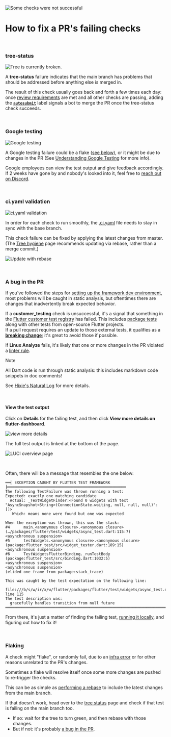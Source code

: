 ![Some checks were not successful](https://github.com/user-attachments/assets/95fd56e9-4839-4944-b9ac-cc45404896a2)

# How to fix a PR's failing checks

<br>

### tree-status

![Tree is currently broken.](https://github.com/user-attachments/assets/b611d540-c4cb-47dc-a27f-bef8709f24ce)

A **tree-status** failure indicates that the main branch has problems
that should be addressed before anything else is merged in.

The result of this check usually goes back and forth a few times each day:
once [review requirements](../Tree-hygiene.md#getting-a-code-review) are met
and all other checks are passing, adding the
[**`autosubmit`**](../../infra/Landing-Changes-With-Autosubmit.md) label
signals a bot to merge the PR once the tree-status check succeeds.

<br>

### Google testing

![Google testing](https://github.com/user-attachments/assets/7d1f9a66-b84a-4223-b57d-77b44f205d1c)

A Google testing failure could be a flake ([see below](#flaking)), or it
might be due to changes in the PR (See
[Understanding Google Testing](../../infra/Understanding-Google-Testing.md)
for more info).

Google employees can view the test output and give feedback accordingly.
If 2 weeks have gone by and nobody's looked into it, feel free to
[reach out on Discord](../../Chat.md).

<br>

### ci.yaml validation

![ci.yaml validation](https://github.com/user-attachments/assets/545a55f8-5bde-460f-92dd-9d87788f9fe8)

In order for each check to run smoothly, the [.ci.yaml](../../../.ci.yaml)
file needs to stay in sync with the base branch.

This check failure can be fixed by applying the latest changes from master.\
(The [Tree hygiene](../../Tree-hygiene.md#using-git) page recommends updating
via rebase, rather than a merge commit.)

![Update with rebase](https://github.com/user-attachments/assets/8bacd87f-410a-4a9c-8ad0-075dd05f3eff)

<br>

### A bug in the PR

If you've followed the steps for
[setting up the framework dev environment](../../Setting-up-the-Framework-development-environment.md),
most problems will be caught in static analysis, but oftentimes
there are changes that inadvertently break expected behavior.

If a **customer_testing** check is unsuccessful, it's a signal that something in the
[Flutter customer test registry](https://github.com/flutter/tests/) has failed.
This includes [package tests](../../ecosystem/testing/Understanding-Packages-tests.md)
along with other tests from open-source Flutter projects.\
If a pull request requires an update to those external tests, it qualifies as a
[**breaking change**](../Tree-hygiene.md#handling-breaking-changes);
it's great to avoid those if possible.

If **Linux Analyze** fails, it's likely that one or more changes in the PR
violated a [linter rule](https://dart.dev/lints/).

> [!NOTE]
> All Dart code is run through static analysis:
> this includes markdown code snippets in doc comments!
>
> See [Hixie's Natural Log](https://ln.hixie.ch/?start=1660174115) for more details.

<br>

#### View the test output

Click on **Details** for the failing test, and then click
**View more details on flutter-dashboard**.

![view more details](https://github.com/user-attachments/assets/df667176-205f-42b2-8997-885c50ab238d)

The full test output is linked at the bottom of the page.

![LUCI overview page](https://github.com/user-attachments/assets/9603c6ad-90ec-47e1-96e8-9e3430f2c1b8)

<br>

Often, there will be a message that resembles the one below:

```
══╡ EXCEPTION CAUGHT BY FLUTTER TEST FRAMEWORK ╞════════════════════════════════════════════════════
The following TestFailure was thrown running a test:
Expected: exactly one matching candidate
  Actual: _TextWidgetFinder:<Found 0 widgets with text
"AsyncSnapshot<String>(ConnectionState.waiting, null, null, null)": []>
   Which: means none were found but one was expected

When the exception was thrown, this was the stack:
#4      main.<anonymous closure>.<anonymous closure> (…/packages/flutter/test/widgets/async_test.dart:115:7)
<asynchronous suspension>
#5      testWidgets.<anonymous closure>.<anonymous closure> (package:flutter_test/src/widget_tester.dart:189:15)
<asynchronous suspension>
#6      TestWidgetsFlutterBinding._runTestBody (package:flutter_test/src/binding.dart:1032:5)
<asynchronous suspension>
<asynchronous suspension>
(elided one frame from package:stack_trace)

This was caught by the test expectation on the following line:
  file:///b/s/w/ir/x/w/flutter/packages/flutter/test/widgets/async_test.dart line 115
The test description was:
  gracefully handles transition from null future
════════════════════════════════════════════════════════════════════════════════════════════════════
```

From there, it's just a matter of finding the failing test,
[running it locally](./Running-and-writing-tests.md),
and figuring out how to fix it!

<br>

### Flaking

A check might "flake", or randomly fail, due to an
[infra error](../../infra/Understanding-a-LUCI-build-failure.md#overview-of-an-infra-failure-build)
or for other reasons unrelated to the PR's changes.

Sometimes a flake will resolve itself once some more changes are pushed to
re-trigger the checks.

This can be as simple as [performing a rebase](#ciyaml-validation)
to include the latest changes from the main branch.

If that doesn't work, head over to the [tree status](https://flutter-dashboard.appspot.com/#/build?repo=flutter)
page and check if that test is failing on the main branch too.

- If so: wait for the tree to turn green, and then rebase with those changes.
- But if not: it's probably [a bug in the PR](#a-bug-in-the-pr).
